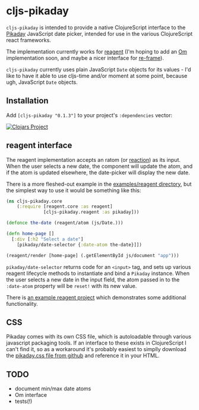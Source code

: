 # cljs-pikaday

`cljs-pikaday` is intended to provide a native ClojureScript interface to the
[Pikaday](https://github.com/dbushell/Pikaday) JavaScript date picker, intended
for use in the various ClojureScript react frameworks.

The implementation currently works for
[reagent](https://github.com/reagent-project/reagent) (I'm hoping to add an
[Om]() implementation soon, and maybe a nicer interface for
[re-frame](https://github.com/Day8/re-frame)).

`cljs-pikaday` currently uses plain JavaScript `Date` objects for
its values - I'd like to have it able to use cljs-time and/or
moment at some point, because ugh, JavaScript `Date` objects.

## Installation

Add `[cljs-pikaday "0.1.3"]` to your project's `:dependencies` vector:

[![Clojars Project](http://clojars.org/cljs-pikaday/latest-version.svg)](http://clojars.org/cljs-pikaday)

## reagent interface

The reagent implementation accepts an ratom
(or [reaction](https://github.com/Day8/re-frame#how-flow-happens-in-reagent))
as its input. When the user selects a new date, the component will update
the atom, and if the atom is updated elsewhere, the date-picker will display
the new date.

There is a more fleshed-out example in the
[examples/reagent directory](examples/reagent/), but the simplest way to use
it would be something like this:

```clojure
(ns cljs-pikaday.core
    (:require [reagent.core :as reagent]
              [cljs-pikaday.reagent :as pikaday]))

(defonce the-date (reagent/atom (js/Date.)))

(defn home-page []
  [:div [:h2 "Select a date"]
    [pikaday/date-selector {:date-atom the-date}]])

(reagent/render [home-page] (.getElementById js/document "app")))
```

`pikaday/date-selector` returns code for an `<input>` tag, and
sets up various reagent lifecycle methods to instantiate and bind
a `Pikaday` instance. When the user selects a new date in the input
field, the atom passed in to the `:date-atom` property will be
`reset!` with its new value.

There is [an example reagent project](examples/reagent/) which demonstrates
some additional functionality.

## CSS

Pikaday comes with its own CSS file, which is autoloadable through various
javascript packaging tools. If an interface to these exists in ClojureScript
I can't find it, so as a workaround it's probably easiest to simplly download
the [pikaday.css file from github](https://github.com/dbushell/Pikaday/blob/master/css/pikaday.css)
and reference it in your HTML.

## TODO

* document min/max date atoms
* Om interface
* tests(!)
